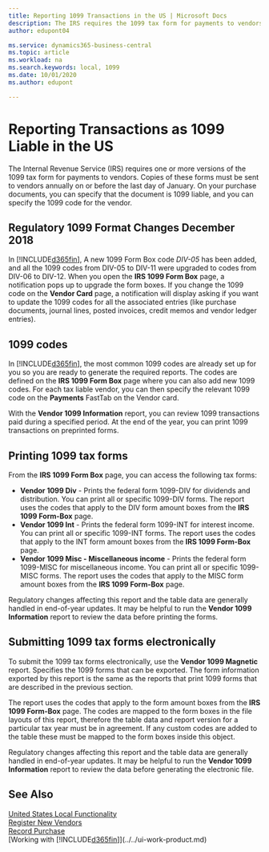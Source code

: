 ```yaml
---
title: Reporting 1099 Transactions in the US | Microsoft Docs
description: The IRS requires the 1099 tax form for payments to vendors and you can specify a purchase document is 1099 liable and specify the 1099 code for the vendor.
author: edupont04

ms.service: dynamics365-business-central
ms.topic: article
ms.workload: na
ms.search.keywords: local, 1099
ms.date: 10/01/2020
ms.author: edupont

---
```

# Reporting Transactions as 1099 Liable in the US

The Internal Revenue Service (IRS) requires one or more versions of the 1099 tax form for payments to vendors. Copies of these forms must be sent to vendors annually on or before the last day of January. On your purchase documents, you can specify that the document is 1099 liable, and you can specify the 1099 code for the vendor.  

## Regulatory 1099 Format Changes December 2018 
In [!INCLUDE[d365fin](../../includes/d365fin_md.md)], A new 1099 Form Box code *DIV-05* has been added, and all the 1099 codes from DIV-05 to DIV-11 were upgraded to codes from DIV-06 to DIV-12. When you open the **IRS 1099 Form Box** page, a notification pops up to upgrade the form boxes. If you change the 1099 code on the **Vendor Card** page, a notification will display asking if you want to update the 1099 codes for all the associated entries (like purchase documents, journal lines, posted invoices, credit memos and vendor ledger entries).  

## 1099 codes
In [!INCLUDE[d365fin](../../includes/d365fin_md.md)], the most common 1099 codes are already set up for you so you are ready to generate the required reports. The codes are defined on the **IRS 1099 Form Box** page where you can also add new 1099 codes. For each tax liable vendor, you can then specify the relevant 1099 code on the **Payments** FastTab on the Vendor card.  

With the **Vendor 1099 Information** report, you can review 1099 transactions paid during a specified period. At the end of the year, you can print 1099 transactions on preprinted forms.  

## Printing 1099 tax forms
From the **IRS 1099 Form Box** page, you can access the following tax forms:  

- **Vendor 1099 Div** - Prints the federal form 1099-DIV for dividends and distribution. You can print all or specific 1099-DIV forms. The report uses the codes that apply to the DIV form amount boxes from the **IRS 1099 Form-Box** page.  
- **Vendor 1099 Int** - Prints the federal form 1099-INT for interest income. You can print all or specific 1099-INT forms. The report uses the codes that apply to the INT form amount boxes from the **IRS 1099 Form-Box** page.  
- **Vendor 1099 Misc - Miscellaneous income** - Prints the federal form 1099-MISC for miscellaneous income. You can print all or specific 1099-MISC forms. The report uses the codes that apply to the MISC form amount boxes from the **IRS 1099 Form-Box** page.  

Regulatory changes affecting this report and the table data are generally handled in end-of-year updates.
It may be helpful to run the **Vendor 1099 Information** report to review the data before printing the forms.

## Submitting 1099 tax forms electronically
To submit the 1099 tax forms electronically, use the **Vendor 1099 Magnetic** report. Specifies the 1099 forms that can be exported. The form information exported by this report is the same as the reports that print 1099 forms that are described in the previous section.  

The report uses the codes that apply to the form amount boxes from the **IRS 1099 Form-Box** page. The codes are mapped to the form boxes in the file layouts of this report, therefore the table data and report version for a particular tax year must be in agreement. If any custom codes are added to the table these must be mapped to the form boxes inside this object.  

Regulatory changes affecting this report and the table data are generally handled in end-of-year updates.
It may be helpful to run the **Vendor 1099 Information** report to review the data before generating the electronic file.  

## See Also
[United States Local Functionality](united-states-local-functionality.md)  
[Register New Vendors](../../purchasing-how-register-new-vendors.md)  
[Record Purchase](../../purchasing-how-record-purchases.md)  
[Working with [!INCLUDE[d365fin](../../includes/d365fin_md.md)]](../../ui-work-product.md)  
